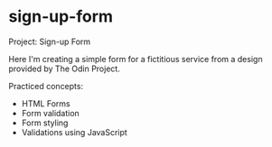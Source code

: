 # sign-up-form

Project: Sign-up Form

Here I'm creating a simple form for a fictitious service from a design provided by The Odin Project.

Practiced concepts:
  - HTML Forms
  - Form validation
  - Form styling
  - Validations using JavaScript
